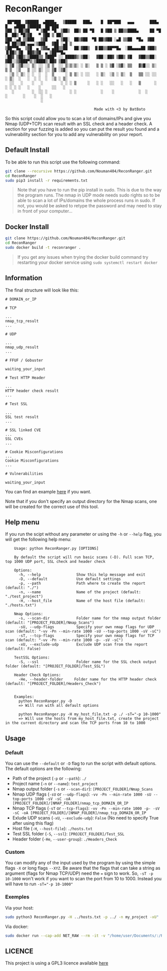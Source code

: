 
# ReconRanger

```
 ██▀███  ▓█████  ▄████▄   ▒█████   ███▄    █  ██▀███   ▄▄▄       ███▄    █   ▄████ ▓█████  ██▀███  
▓██ ▒ ██▒▓█   ▀ ▒██▀ ▀█  ▒██▒  ██▒ ██ ▀█   █ ▓██ ▒ ██▒▒████▄     ██ ▀█   █  ██▒ ▀█▒▓█   ▀ ▓██ ▒ ██▒
▓██ ░▄█ ▒▒███   ▒▓█    ▄ ▒██░  ██▒▓██  ▀█ ██▒▓██ ░▄█ ▒▒██  ▀█▄  ▓██  ▀█ ██▒▒██░▄▄▄░▒███   ▓██ ░▄█ ▒
▒██▀▀█▄  ▒▓█  ▄ ▒▓▓▄ ▄██▒▒██   ██░▓██▒  ▐▌██▒▒██▀▀█▄  ░██▄▄▄▄██ ▓██▒  ▐▌██▒░▓█  ██▓▒▓█  ▄ ▒██▀▀█▄  
░██▓ ▒██▒░▒████▒▒ ▓███▀ ░░ ████▓▒░▒██░   ▓██░░██▓ ▒██▒ ▓█   ▓██▒▒██░   ▓██░░▒▓███▀▒░▒████▒░██▓ ▒██▒
░ ▒▓ ░▒▓░░░ ▒░ ░░ ░▒ ▒  ░░ ▒░▒░▒░ ░ ▒░   ▒ ▒ ░ ▒▓ ░▒▓░ ▒▒   ▓▒█░░ ▒░   ▒ ▒  ░▒   ▒ ░░ ▒░ ░░ ▒▓ ░▒▓░
  ░▒ ░ ▒░ ░ ░  ░  ░  ▒     ░ ▒ ▒░ ░ ░░   ░ ▒░  ░▒ ░ ▒░  ▒   ▒▒ ░░ ░░   ░ ▒░  ░   ░  ░ ░  ░  ░▒ ░ ▒░
  ░░   ░    ░   ░        ░ ░ ░ ▒     ░   ░ ░   ░░   ░   ░   ▒      ░   ░ ░ ░ ░   ░    ░     ░░   ░ 
   ░        ░  ░░ ░          ░ ░           ░    ░           ░  ░         ░       ░    ░  ░   ░     
                ░                                                                                  

                                        Made with <3 by BatBato
```

So this script could allow you to scan a lot of domains/IPs and give you Nmap (UDP+TCP) scan result with an SSL check and a header check. A section for your fuzzing is added so you can put the result you found and a vulnerability section for you to add any vulnerability on your report. 

## Default Install

To be able to run this script use the following command:

```bash
git clone --recursive https://github.com/Nouman404/ReconRanger.git
cd ReconRanger
sudo pip3 install -r requirements.txt
```

> Note that you have to run the pip install in sudo. This is due to the way the program runs. The nmap in UDP mode needs sudo rights so to be able to scan a lot of IPs/domains the whole process runs in sudo. If not, you would be asked to retype the password and may need to stay in front of your computer...

## Docker Install

```bash
git clone https://github.com/Nouman404/ReconRanger.git
cd ReconRanger
sudo docker build -t reconranger .
```

> If you get any issues when trying the docker build command try restarting your docker service using `sudo systemctl restart docker`

## Information

The final structure will look like this:

```
# DOMAIN_or_IP

# TCP

...
nmap_tcp_result
...

# UDP

...
nmap_udp_result
...

# FFUF / Gobuster

waiting_your_input

# Test HTTP Header

...
HTTP header check result
...

# Test SSL

...
SSL test result
...

# SSL linked CVE
...
SSL CVEs
...

# Cookie Misconfigurations
...
Cookie Misconfigurations
...

# Vulnerabilities

waiting_your_input

```

You can find an example [here](https://raw.githubusercontent.com/Nouman404/ReconRanger/main/test_project/127.0.0.1.md) if you want.

Note that if you don't specify an output directory for the Nmap scans, one will be created for the correct use of this tool.


## Help menu

If you run the scipt without any parameter or using the `-h` or `--help` flag, you will get the following help menu:

```
    Usage: python ReconRanger.py [OPTIONS]

    By default the script will run basic scans (-D). Full scan TCP, top 1000 UDP port, SSL check and header check

    Options:
      -h, --help                Show this help message and exit
      -D, --default             Use default settings
      -p, --path                Path where to create the report (default: "./")
      -n, --name                Name of the project (default: "./test_project")
      -H, --host_file           Name of the host file (default: "./hosts.txt")

    Nmap Options:
      -s, --scan-dir            Folder name for the nmap output folder (default: "[PROJECT_FOLDER]/Nmap_Scans")
      -sU, --udp-flags          Specify your own nmap flags for UDP scan (default: "-vv -Pn --min-rate 1000 -sU --top-ports 1000 -sV -sC")
      -sT, --tcp-flags          Specify your own nmap flags for TCP scan (default: "-vv -Pn --min-rate 1000 -p- -sV -sC")
      -xU, --exclude-udp        Exclude UDP scan from the report (default: False)

    TestSSL Options:  
      -S, --ssl                 Folder name for the SSL check output folder (default: "[PROJECT_FOLDER]/Test_SSL")
    
    Header Check Options:
      -He, --header-folder     Folder name for the HTTP header check (default: "[PROJECT_FOLDER]/Headers_Check")


    Examples:
      python ReconRanger.py -D
      => Will run with all default options

      python ReconRanger.py -H my_host_file.txt -p ./ -sT="-p 10-1000"
      => Will use the hosts from my_host_file.txt, create the project in the current directory and scan the TCP ports from 10 to 1000
```

## Usage

### Default 

You can use the `--default` or `-D` flag to run the script with default options. The default options are the following:
- Path of the project (`-p` or `--path`): `./`
- Project name (`-n` or `--name`): `test_project` 
- Nmap output folder (`-s` or `--scan-dir`): `[PROJECT_FOLDER]/Nmap_Scans` 
- Nmap UDP flags (`-sU` or `--udp-flags`): `-vv -Pn --min-rate 1000 -sU --top-ports 1000 -sV -sC -oA [PROJECT_FOLDER]/[NMAP_FOLDER]/nmap_tcp_DOMAIN_OR_IP`
- Nmap TCP flags (`-sT` or `--tcp-flags`): `-vv -Pn --min-rate 1000 -p- -sV -sC -oA [PROJECT_FOLDER]/[NMAP_FOLDER]/nmap_tcp_DOMAIN_OR_IP`
- Exlude UDP scans (`-xU`, `--exclude-udp`): `False` (No need to specify True after using this flag)
- Host file (`-H`, `--host-file`): `./hosts.txt`
- Test SSL folder (`-S`, `--ssl`): `[PROJECT_FOLDER]/Test_SSL`
- Header folder (`-He`, `--user-group`): `./Headers_Check`

### Custom

You can modify any of the input used by the program by using the simple flags `-X` or long flags `--XYZ`. Be aware that the flags that can take a string as argument (flags for Nmap TCP/UDP) need the `=` sign to work. So, `-sT -p 10-1000` won't work if you want to scan the port from 10 to 1000. Instead you will have to run `-sT="-p 10-1000"` 

### Exemples

Via your host:
```bash
sudo python3 ReconRanger.py -H ../hosts.txt -p ../ -n my_project -xU"
```

Via docker:
```bash
sudo docker run --cap-add NET_RAW --rm -it -v "/home/user/Documents/:/ReconRangerDir/" reconranger -H /ReconRangerDir/hosts.txt -p /ReconRangerDir/ -n my_project -xU
```

## LICENCE

This project is using a GPL3 licence available [here](https://raw.githubusercontent.com/Nouman404/ReconRanger/main/LICENSE)
